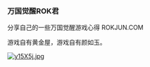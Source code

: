 ### 万国觉醒ROK君

分享自己的一些万国觉醒游戏心得 ROKJUN.COM

游戏自有黄金屋，游戏自有颜如玉。

[![y15X5j.jpg](https://s3.ax1x.com/2021/02/04/y15X5j.jpg)](https://imgchr.com/i/y15X5j)


